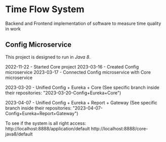 # Time Flow System 
Backend and Frontend implementation of software to measure time quality in work

## Config Microservice
This project is designed to run in *Java 8*.

2022-11-22 - Started Core project
2023-03-16 - Created Config microservice
2023-03-17 - Connected Config microservice with Core microservice

2023-03-20 - Unified Config + Eureka + Core  (See specific branch inside their repositories: "2023-03-20-Config+Eureka+Core")

2023-04-07 - Unified Config + Eureka + Report + Gateway (See specific branch inside their repositories: "2023-04-07-Config+Eureka+Report+Gateway")

To see if the system is all right access:
http://localhost:8888/application/default
http://localhost:8888/core-java8/default

